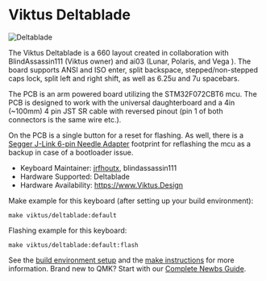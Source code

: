# Viktus Deltablade

![Deltablade](https://i.imgur.com/)

The Viktus Deltablade is a 660 layout created in collaboration with BlindAssassin111 (Viktus owner) and ai03 (Lunar, Polaris, and Vega ). The board supports ANSI and ISO enter, split backspace, stepped/non-stepped caps lock, split left and right shift, as well as 6.25u and 7u spacebars.

The PCB is an arm powered board utilizing the STM32F072CBT6 mcu. The PCB is designed to work with the universal daughterboard and a 4in (~100mm) 4 pin JST SR cable with reversed pinout (pin 1 of both connectors is the same wire etc.).

On the PCB is a single button for a reset for flashing. As well, there is a [Segger J-Link 6-pin Needle Adapter](https://www.segger.com/products/debug-probes/j-link/accessories/adapters/6-pin-needle-adapter/) footprint for reflashing the mcu as a backup in case of a bootloader issue.

* Keyboard Maintainer: [jrfhoutx](https://github.com/jrfhoutx), blindassassin111
* Hardware Supported: Deltablade
* Hardware Availability: <https://www.Viktus.Design>

Make example for this keyboard (after setting up your build environment):

    make viktus/deltablade:default

Flashing example for this keyboard:

    make viktus/deltablade:default:flash

See the [build environment setup](https://docs.qmk.fm/#/getting_started_build_tools) and the [make instructions](https://docs.qmk.fm/#/getting_started_make_guide) for more information. Brand new to QMK? Start with our [Complete Newbs Guide](https://docs.qmk.fm/#/newbs).
